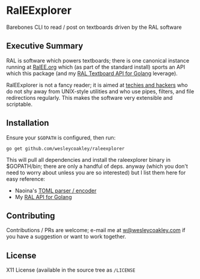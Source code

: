 RalEExplorer
============

Barebones CLI to read / post on textboards driven by the RAL software

Executive Summary
-----------------

RAL is software which powers textboards; there is one canonical instance
running at [RalEE.org](https://ralee.org/) which (as part of the standard
install) sports an API which this package (and my [RAL Textboard API for
Golang](https://github.com/wesleycoakley/ral) leverage).

RalEExplorer is not a fancy reader; it is aimed at
[techies and hackers](http://catb.org/jargon/html/H/hacker.html) who
do not shy away from UNIX-style utilities and who use pipes,
filters, and file redirections regularly. This makes the software very
extensible and scriptable.

Installation
------------

Ensure your `$GOPATH` is configured, then run:

```
go get github.com/wesleycoakley/raleexplorer
```

This will pull all dependencies and install the raleexplorer binary in
$GOPATH/bin; there are only a handful of deps. anyway (which you don't
need to worry about unless you are so interested) but I list them here
for easy reference:

- Naoina's [TOML parser / encoder](https://github.com/naoina/toml)
- My [RAL API for Golang](https://github.com/wesleycoakley/ral)

Contributing
------------
Contributions / PRs are welcome; e-mail me at
[w@wesleycoakley.com](mailto:w@wesleycoakley.com) if you
have a suggestion or want to work together.

License
-------

X11 License (available in the source tree as `/LICENSE`
